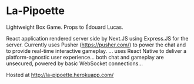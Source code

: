 # La-Pipoette
Lightweight Box Game. Props to Édouard Lucas.

React application rendered server side by Next.JS using Express.JS for the server. Currently uses Pusher (https://pusher.com/) to power the chat and to provide real-time interactive gameplay. ... uses React Native to deliver a platform-agnostic user experience... both chat and gameplay are unsecured, powered by basic WebSocket connections...

Hosted at http://la-pipoette.herokuapp.com/
